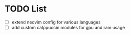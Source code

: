 # TODO List

- [ ] extend neovim config for various languages
- [ ] add custom catppuccin modules for gpu and ram usage
